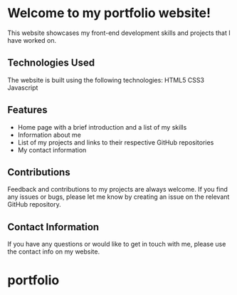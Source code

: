 # Welcome to my portfolio website!

This website showcases my front-end development skills and projects that I have worked on.

## Technologies Used

The website is built using the following technologies:
HTML5
CSS3
Javascript

## Features

- Home page with a brief introduction and a list of my skills
- Information about me
- List of my projects and links to their respective GitHub repositories
- My contact information

## Contributions

Feedback and contributions to my projects are always welcome. If you find any issues or bugs, please let me know by creating an issue on the relevant GitHub repository.

## Contact Information

If you have any questions or would like to get in touch with me, please use the contact info on my website.
# portfolio

